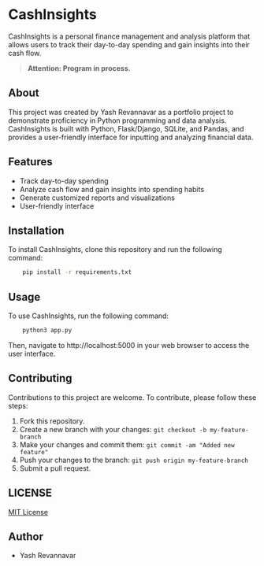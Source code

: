 # CashInsights

CashInsights is a personal finance management and analysis platform that allows users to track their day-to-day spending and gain insights into their cash flow.

> **Attention: Program in process.**
## About

This project was created by Yash Revannavar as a portfolio project to demonstrate proficiency in Python programming and data analysis. CashInsights is built with Python, Flask/Django, SQLite, and Pandas, and provides a user-friendly interface for inputting and analyzing financial data. 

## Features

- Track day-to-day spending
- Analyze cash flow and gain insights into spending habits
- Generate customized reports and visualizations
- User-friendly interface

## Installation

To install CashInsights, clone this repository and run the following command:

```bash
    pip install -r requirements.txt
```

## Usage

To use CashInsights, run the following command:

```bash
    python3 app.py
```

Then, navigate to http://localhost:5000 in your web browser to access the user interface.

## Contributing

Contributions to this project are welcome. To contribute, please follow these steps:

1. Fork this repository.
2. Create a new branch with your changes: `git checkout -b my-feature-branch`
3. Make your changes and commit them: `git commit -am "Added new feature"`
4. Push your changes to the branch: `git push origin my-feature-branch`
5. Submit a pull request.

## LICENSE
[MIT License](LICENSE)

## Author
- Yash Revannavar

